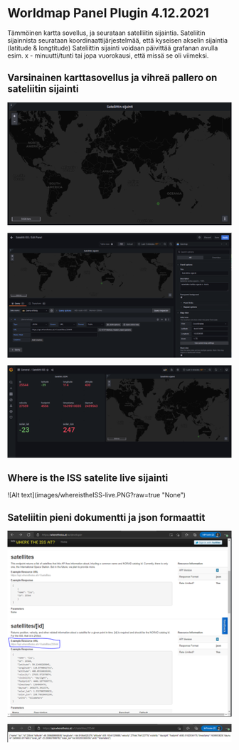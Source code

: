 <h1>Worldmap Panel Plugin 4.12.2021</h1>

Tämmöinen kartta sovellus, ja seurataan satelliitin sijaintia. Sateliitin sijainnista seurataan koordinaattijärjestelmää, että kyseisen akselin sijaintia (latitude & longtitude)
Sateliittin sijainti voidaan päivittää grafanan avulla esim. x - minuutti/tunti tai jopa vuorokausi, että missä se oli viimeksi.

<h2> Varsinainen karttasovellus ja vihreä pallero on sateliitin sijainti </h2>

![Alt text](images/worldmap-world.png?raw=true "None")

![Alt text](images/worldmap-settings-1.PNG?raw=true "None")

![Alt text](images/grafana-worldmap-dashboard.PNG?raw=true "None")

<h2>Where is the ISS satelite live sijainti</h2>
![Alt text](images/whereistheISS-live.PNG?raw=true "None")

<h2>Sateliitin pieni dokumentti ja json formaattit </h2>

![Alt text](images/whereistheISS-httpPath.PNG?raw=true "None")

![Alt text](images/whereistheISS-jsonFormat.PNG?raw=true "None")
